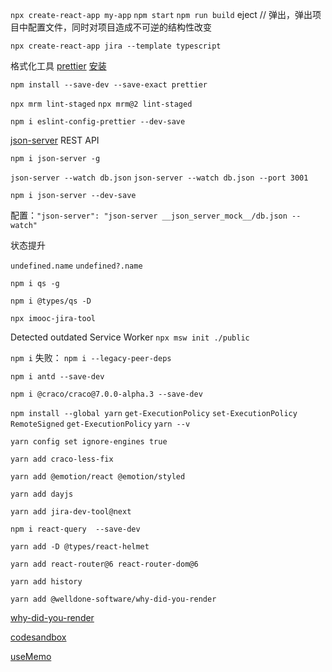 `npx create-react-app my-app`
`npm start`
`npm run build`
eject // 弹出，弹出项目中配置文件，同时对项目造成不可逆的结构性改变

`npx create-react-app jira --template typescript`

格式化工具 [prettier](https://prettier.io/) [安装](https://prettier.io/docs/en/install.html)

`npm install --save-dev --save-exact prettier`

`npx mrm lint-staged`
`npx mrm@2 lint-staged`

`npm i eslint-config-prettier --dev-save`

[json-server](https://github.com/typicode/json-server/)
REST API

`npm i json-server -g`

`json-server --watch db.json`
`json-server --watch db.json --port 3001`

`npm i json-server --dev-save`

配置：`"json-server": "json-server __json_server_mock__/db.json --watch"`

状态提升

`undefined.name`
`undefined?.name`

`npm i qs -g`

`npm i @types/qs -D`

`npx imooc-jira-tool`

Detected outdated Service Worker
`npx msw init ./public`

`npm i` 失败： `npm i --legacy-peer-deps`

`npm i antd --save-dev`

`npm i @craco/craco@7.0.0-alpha.3 --save-dev`

`npm install --global yarn`
`get-ExecutionPolicy`
`set-ExecutionPolicy RemoteSigned`
`get-ExecutionPolicy`
`yarn --v`

`yarn config set ignore-engines true`

`yarn add craco-less-fix`

`yarn add @emotion/react @emotion/styled`

`yarn add dayjs`

`yarn add jira-dev-tool@next`

`npm i react-query  --save-dev`

`yarn add -D @types/react-helmet`

`yarn add react-router@6 react-router-dom@6`

`yarn add history`

`yarn add @welldone-software/why-did-you-render`

[why-did-you-render](https://github.com/welldone-software/why-did-you-render)

[codesandbox](https://codesandbox.io/s/relaxed-hoover-ol5dv?file=/src/app.js)

[useMemo](https://zh-hans.reactjs.org/docs/hooks-reference.html)

